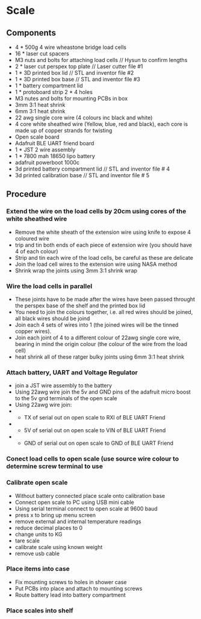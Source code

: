 # Scale
## Components

- 4 * 500g 4 wire wheastone bridge load cells
- 16 * laser cut spacers
- M3 nuts and bolts for attaching load cells // Hysun to confirm lengths
- 2 * laser cut perspex top plate // Laser cutter file #1
- 1 * 3D printed box lid // STL and inventor file #2
- 1 * 3D printed box base // STL and inventor file #3
- 1 * battery compartment lid
- 1 * protoboard strip 2 * 4 holes
- M3 nutes and bolts for mounting PCBs in box
- 3mm 3:1 heat shrink
- 6mm 3:1 heat shrink
- 22 awg single core wire (4 colours inc black and white)
- 4 core white sheathed wire (Yellow, blue, red and black), each core is made up of copper strands for twisting
- Open scale board
- Adafruit BLE UART friend board
- 1 * JST 2 wire assembly
- 1 * 7800 mah 18650 lipo battery
- adafruit powerboot 1000c 
- 3d printed battery compartment lid // STL and inventor file # 4
- 3d printed calibration base // STL and inventor file # 5

## Procedure

### Extend the wire on the load cells by 20cm using cores of the white sheathed wire

- Remove the white sheath of the extension wire using knife to expose 4 coloured wire
- trip and tin both ends of each piece of extension wire (you should have 4 of each colour)
- Strip and tin each wire of the load cells, be careful as these are delicate
- Join the load cell wires to the extension wire using NASA method
- Shrink wrap the joints using 3mm 3:1 shrink wrap

### Wire the load cells in parallel

- These joints have to be made after the wires have been passed throught the perspex base of the shelf and the printed box lid
- You need to join the colours together, i.e. all red wires should be joined, all black wires should be joind
- Join each 4 sets of wires into 1 (the joined wires will be the tinned copper wires). 
- Join each joint of 4 to a different colour of 22awg single core wire, bearing in mind the origin colour (the colour of the wire from the load cell) 
- heat shrink all of these ratger bulky joints using 6mm 3:1 heat shrink

### Attach battery, UART and Voltage Regulator
- join a JST wire assembly to the battery
- Using 22awg wire join the 5v and GND pins of the adafruit micro boost to the 5v gnd terminals of the open scale
- Using 22awg wire join: 
- - TX of serial out on open scale to RXI of BLE UART Friend
- - 5V of serial out on open scale to VIN of BLE UART Friend
- - GND of serial out on open scale to GND of BLE UART Friend

### Conect load cells to open scale (use source wire colour to determine screw terminal to use

### Calibrate open scale
- Without battery connected place scale onto calibration base 
- Connect open scale to PC using USB mini cable
- Using serial terminal connect to open scale at 9600 baud
- press x to bring up menu screen
- remove external and internal temperature readings
- reduce decimal places to 0
- change units to KG
- tare scale
- calibrate scale using known weight
- remove usb cable

### Place items into case
- Fix mounting screws to holes in shower case
- Put PCBs into place and attach to mounting screws
- Route battery lead into battery compartment

### Place scales into shelf





